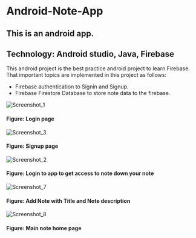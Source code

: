 # Android-Note-App
## This is an android app. 
## Technology: Android studio, Java, Firebase
This android project is the best practice android project to learn Firebase. That important topics are implemented in this project as follows:
* Firebase authentication to Signin and Signup.
* Firebase Firestore Database to store note data to the firebase.


![Screenshot_1](https://user-images.githubusercontent.com/105268491/210168543-9e568d0c-50e8-466e-986b-71d12620dcab.png)
#### Figure: Login page


![Screenshot_3](https://user-images.githubusercontent.com/105268491/210168556-1fcd5b50-510f-4cd4-8e6c-9d782336e9a6.png)
#### Figure: Signup page

![Screenshot_2](https://user-images.githubusercontent.com/105268491/210169023-86816697-c757-48b0-981e-5027311a178a.png)
#### Figure: Login to app to get access to note down your note

![Screenshot_7](https://user-images.githubusercontent.com/105268491/210168582-69e433bb-5093-45dc-b539-e4784caac9a4.png)
#### Figure: Add Note with Title and Note description

![Screenshot_8](https://user-images.githubusercontent.com/105268491/210168587-b4ce89cd-3984-4cc3-9f65-712c1a2270f5.png)
#### Figure: Main note home page
